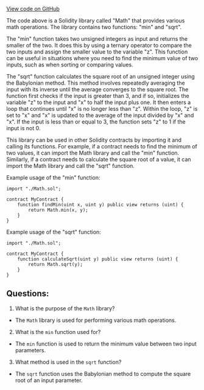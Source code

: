 [View code on GitHub](zoo-labs/zoo/blob/master/contracts/src/uniswapv2/libraries/Math.sol)

The code above is a Solidity library called "Math" that provides various math operations. The library contains two functions: "min" and "sqrt". 

The "min" function takes two unsigned integers as input and returns the smaller of the two. It does this by using a ternary operator to compare the two inputs and assign the smaller value to the variable "z". This function can be useful in situations where you need to find the minimum value of two inputs, such as when sorting or comparing values.

The "sqrt" function calculates the square root of an unsigned integer using the Babylonian method. This method involves repeatedly averaging the input with its inverse until the average converges to the square root. The function first checks if the input is greater than 3, and if so, initializes the variable "z" to the input and "x" to half the input plus one. It then enters a loop that continues until "x" is no longer less than "z". Within the loop, "z" is set to "x" and "x" is updated to the average of the input divided by "x" and "x". If the input is less than or equal to 3, the function sets "z" to 1 if the input is not 0. 

This library can be used in other Solidity contracts by importing it and calling its functions. For example, if a contract needs to find the minimum of two values, it can import the Math library and call the "min" function. Similarly, if a contract needs to calculate the square root of a value, it can import the Math library and call the "sqrt" function. 

Example usage of the "min" function:

```
import "./Math.sol";

contract MyContract {
    function findMin(uint x, uint y) public view returns (uint) {
        return Math.min(x, y);
    }
}
```

Example usage of the "sqrt" function:

```
import "./Math.sol";

contract MyContract {
    function calculateSqrt(uint y) public view returns (uint) {
        return Math.sqrt(y);
    }
}
```
## Questions: 
 1. What is the purpose of the `Math` library?
- The `Math` library is used for performing various math operations.

2. What is the `min` function used for?
- The `min` function is used to return the minimum value between two input parameters.

3. What method is used in the `sqrt` function?
- The `sqrt` function uses the Babylonian method to compute the square root of an input parameter.